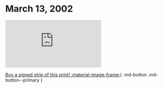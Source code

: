 # March 13, 2002

![](https://www.achewood.com/comic.php?date=03132002)

[Buy a signed strip of this print! :material-image-frame:](https://achewood-holiday-pop-up.myshopify.com/products/strip#03132002){ .md-button .md-button--primary }
